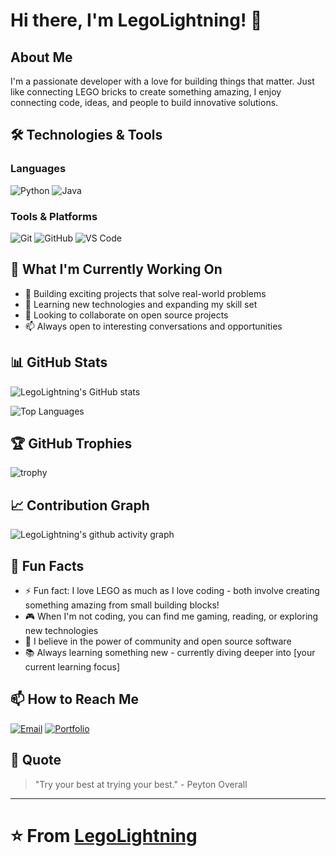 # Hi there, I'm LegoLightning! 👋

## About Me

I'm a passionate developer with a love for building things that matter. Just like connecting LEGO bricks to create something amazing, I enjoy connecting code, ideas, and people to build innovative solutions.

## 🛠️ Technologies & Tools

### Languages
![Python](https://img.shields.io/badge/-Python-3776AB?style=flat-square&logo=python&logoColor=white)
![Java](https://img.shields.io/badge/-Java-007396?style=flat-square&logo=java&logoColor=white)


### Tools & Platforms
![Git](https://img.shields.io/badge/-Git-F05032?style=flat-square&logo=git&logoColor=white)
![GitHub](https://img.shields.io/badge/-GitHub-181717?style=flat-square&logo=github&logoColor=white)
![VS Code](https://img.shields.io/badge/-VS%20Code-007ACC?style=flat-square&logo=visual-studio-code&logoColor=white)

## 🚀 What I'm Currently Working On

- 🔭 Building exciting projects that solve real-world problems
- 🌱 Learning new technologies and expanding my skill set
- 👯 Looking to collaborate on open source projects
- 📫 Always open to interesting conversations and opportunities

## 📊 GitHub Stats

![LegoLightning's GitHub stats](https://github-readme-stats.vercel.app/api?username=LegoLightning&show_icons=true&theme=radical)

![Top Languages](https://github-readme-stats.vercel.app/api/top-langs/?username=LegoLightning&layout=compact&theme=radical)

## 🏆 GitHub Trophies

![trophy](https://github-profile-trophy.vercel.app/?username=LegoLightning&theme=radical&row=1&column=6)

## 📈 Contribution Graph

![LegoLightning's github activity graph](https://github-readme-activity-graph.vercel.app/graph?username=LegoLightning&theme=react-dark)

## 🎯 Fun Facts

- ⚡ Fun fact: I love LEGO as much as I love coding - both involve creating something amazing from small building blocks!
- 🎮 When I'm not coding, you can find me gaming, reading, or exploring new technologies
- 🌟 I believe in the power of community and open source software
- 📚 Always learning something new - currently diving deeper into [your current learning focus]

## 📫 How to Reach Me

[![Email](https://img.shields.io/badge/-Email-D14836?style=flat-square&logo=gmail&logoColor=white)](mailto:your.email@example.com)
[![Portfolio](https://img.shields.io/badge/-Portfolio-000000?style=flat-square&logo=vercel&logoColor=white)](https://your-portfolio.com)

## 💭 Quote

> "Try your best at trying your best." - Peyton Overall

---

⭐️ From [LegoLightning](https://github.com/LegoLightning)
=======
